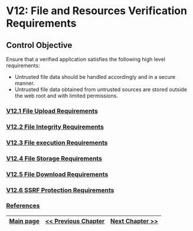 

# V12: File and Resources Verification Requirements
## Control Objective
Ensure that a verified application satisfies the following high level requirements:
* Untrusted file data should be handled accordingly and in a secure manner.
* Untrusted file data obtained from untrusted sources are stored outside the web root and with limited permissions.


### [V12.1 File Upload Requirements](v12.1_File_Upload_Requirements.md)
### [V12.2 File Integrity Requirements](v12.2_File_Integrity_Requirements.md)
### [V12.3 File execution Requirements](v12.3_File_Execution_Requirements.md)
### [V12.4 File Storage Requirements](v12.4_File_Storage_Requirements.md)
### [V12.5 File Download Requirements](v12.5_File_Download_Requirements.md)
### [V12.6 SSRF Protection Requirements](v12.6_SSRF_Protection_Requirements.md)
### [References](references.md)

[Main page](../README.md) | [<< Previous Chapter](../V11/README.md) |  [Next Chapter >>](../V13/README.md)
| --- | --- | --- |
